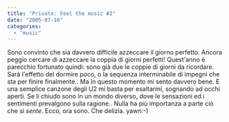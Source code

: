 ```yaml
---
title: "Private: Feel the music #2"
date: "2005-07-16"
categories: 
  - "music"
---
```


Sono convinto che sia davvero difficile azzeccare il giorno perfetto. Ancora peggio cercare di azzeccare la coppia di giorni perfetti! Quest'anno è parecchio fortunato quindi: sono già due le coppie di giorni da ricordare. Sarà l'effetto del dormire poco, o la sequenza interminabile di impegni che sta per finire finalmente.. Ma in questo momento mi sento davvero bene. E una semplice canzone degli U2 mi basta per esaltarmi, sognando ad occhi aperti. Se li chiudo sono in un mondo diverso, dove le sensazioni ed i sentimenti prevalgono sulla ragione.. Nulla ha più importanza a parte ciò che si _sente_. Ecco, ora sono. Che delizia. yawn:-)
